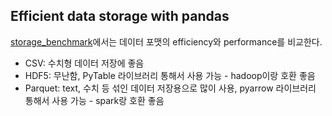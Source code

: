 ## Efficient data storage with pandas

[storage_benchmark](storage_benchmark.ipynb)에서는 데이터 포맷의 efficiency와 performance를 비교한다.

- CSV: 수치형 데이터 저장에 좋음
- HDF5: 무난함, PyTable 라이브러리 통해서 사용 가능 - hadoop이랑 호환 좋음
- Parquet: text, 수치 등 섞인 데이터 저장용으로 많이 사용, pyarrow 라이브러리 통해서 사용 가능 - spark랑 호환 좋음